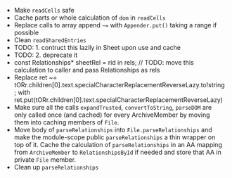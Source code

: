 - Make `readCells` safe
- Cache parts or whole calculation of `dom` in `readCells`
- Replace calls to array append `~=` with `Appender.put()` taking a range if possible
- Clean `readSharedEntries`
- TODO: 1. contruct this lazily in Sheet upon use and cache
- TODO: 2. deprecate it
- const Relationships* sheetRel = rid in rels; // TODO: move this calculation to caller and pass Relationships as rels
- Replace ret ~= tORr.children[0].text.specialCharacterReplacementReverseLazy.to!string; with
  ret.put(tORr.children[0].text.specialCharacterReplacementReverseLazy)
- Make sure all the calls `expandTrusted`, `convertToString`, `parseDOM` are
  only called once (and cached) for every ArchiveMember by moving them into
  caching members of `File`.
- Move body of `parseRelationships` into `File.parseRelationships` and make the
  module-scope public `parseRelationships` a thin wrapper on top of it. Cache
  the calculation of `parseRelationships` in an AA mapping from `ArchiveMember`
  to `RelationshipsById` if needed and store that AA in private `File` member.
- Clean up `parseRelationships`

